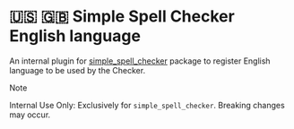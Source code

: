 # 🇺🇸 🇬🇧 Simple Spell Checker English language 
An internal plugin for [simple_spell_checker](https://github.com/CatHood0/simple_spell_checker) package to register English language to be used by the Checker.

> [!NOTE]
>
> Internal Use Only: Exclusively for `simple_spell_checker`. Breaking changes may occur.
